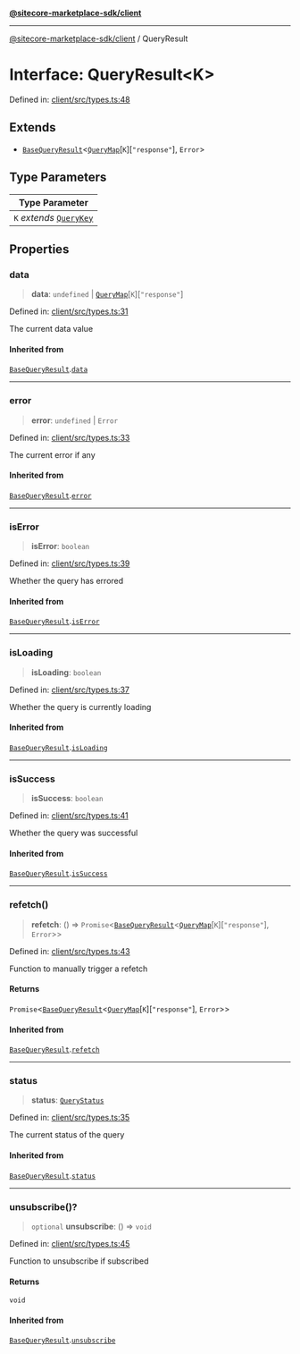 [**@sitecore-marketplace-sdk/client**](../README.md)

***

[@sitecore-marketplace-sdk/client](../README.md) / QueryResult

# Interface: QueryResult\<K\>

Defined in: [client/src/types.ts:48](https://github.com/Sitecore/marketplace-sdk/blob/main/packages/client/src/types.ts#L48)

## Extends

- [`BaseQueryResult`](BaseQueryResult.md)\<[`QueryMap`](QueryMap.md)\[`K`\]\[`"response"`\], `Error`\>

## Type Parameters

| Type Parameter |
| ------ |
| `K` *extends* [`QueryKey`](../type-aliases/QueryKey.md) |

## Properties

### data

> **data**: `undefined` \| [`QueryMap`](QueryMap.md)\[`K`\]\[`"response"`\]

Defined in: [client/src/types.ts:31](https://github.com/Sitecore/marketplace-sdk/blob/main/packages/client/src/types.ts#L31)

The current data value

#### Inherited from

[`BaseQueryResult`](BaseQueryResult.md).[`data`](BaseQueryResult.md#data)

***

### error

> **error**: `undefined` \| `Error`

Defined in: [client/src/types.ts:33](https://github.com/Sitecore/marketplace-sdk/blob/main/packages/client/src/types.ts#L33)

The current error if any

#### Inherited from

[`BaseQueryResult`](BaseQueryResult.md).[`error`](BaseQueryResult.md#error)

***

### isError

> **isError**: `boolean`

Defined in: [client/src/types.ts:39](https://github.com/Sitecore/marketplace-sdk/blob/main/packages/client/src/types.ts#L39)

Whether the query has errored

#### Inherited from

[`BaseQueryResult`](BaseQueryResult.md).[`isError`](BaseQueryResult.md#iserror)

***

### isLoading

> **isLoading**: `boolean`

Defined in: [client/src/types.ts:37](https://github.com/Sitecore/marketplace-sdk/blob/main/packages/client/src/types.ts#L37)

Whether the query is currently loading

#### Inherited from

[`BaseQueryResult`](BaseQueryResult.md).[`isLoading`](BaseQueryResult.md#isloading)

***

### isSuccess

> **isSuccess**: `boolean`

Defined in: [client/src/types.ts:41](https://github.com/Sitecore/marketplace-sdk/blob/main/packages/client/src/types.ts#L41)

Whether the query was successful

#### Inherited from

[`BaseQueryResult`](BaseQueryResult.md).[`isSuccess`](BaseQueryResult.md#issuccess)

***

### refetch()

> **refetch**: () => `Promise`\<[`BaseQueryResult`](BaseQueryResult.md)\<[`QueryMap`](QueryMap.md)\[`K`\]\[`"response"`\], `Error`\>\>

Defined in: [client/src/types.ts:43](https://github.com/Sitecore/marketplace-sdk/blob/main/packages/client/src/types.ts#L43)

Function to manually trigger a refetch

#### Returns

`Promise`\<[`BaseQueryResult`](BaseQueryResult.md)\<[`QueryMap`](QueryMap.md)\[`K`\]\[`"response"`\], `Error`\>\>

#### Inherited from

[`BaseQueryResult`](BaseQueryResult.md).[`refetch`](BaseQueryResult.md#refetch)

***

### status

> **status**: [`QueryStatus`](../type-aliases/QueryStatus.md)

Defined in: [client/src/types.ts:35](https://github.com/Sitecore/marketplace-sdk/blob/main/packages/client/src/types.ts#L35)

The current status of the query

#### Inherited from

[`BaseQueryResult`](BaseQueryResult.md).[`status`](BaseQueryResult.md#status)

***

### unsubscribe()?

> `optional` **unsubscribe**: () => `void`

Defined in: [client/src/types.ts:45](https://github.com/Sitecore/marketplace-sdk/blob/main/packages/client/src/types.ts#L45)

Function to unsubscribe if subscribed

#### Returns

`void`

#### Inherited from

[`BaseQueryResult`](BaseQueryResult.md).[`unsubscribe`](BaseQueryResult.md#unsubscribe)
